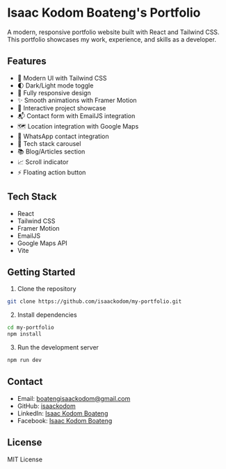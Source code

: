 # Isaac Kodom Boateng's Portfolio

A modern, responsive portfolio website built with React and Tailwind CSS. This portfolio showcases my work, experience, and skills as a developer.

## Features

- 🎨 Modern UI with Tailwind CSS
- 🌓 Dark/Light mode toggle
- 📱 Fully responsive design
- ✨ Smooth animations with Framer Motion
- 📝 Interactive project showcase
- 📬 Contact form with EmailJS integration
- 🗺️ Location integration with Google Maps
- 📱 WhatsApp contact integration
- 🎯 Tech stack carousel
- 📚 Blog/Articles section
- 📈 Scroll indicator
- ⚡ Floating action button

## Tech Stack

- React
- Tailwind CSS
- Framer Motion
- EmailJS
- Google Maps API
- Vite

## Getting Started

1. Clone the repository
```bash
git clone https://github.com/isaackodom/my-portfolio.git
```

2. Install dependencies
```bash
cd my-portfolio
npm install
```

3. Run the development server
```bash
npm run dev
```

## Contact

- Email: boatengisaackodom@gmail.com
- GitHub: [isaackodom](https://github.com/isaackodom)
- LinkedIn: [Isaac Kodom Boateng](https://www.linkedin.com/in/isaac-kodom-boateng-9b0b0b1b3/)
- Facebook: [Isaac Kodom Boateng](https://www.facebook.com/isaac.kodom.boateng)

## License

MIT License 